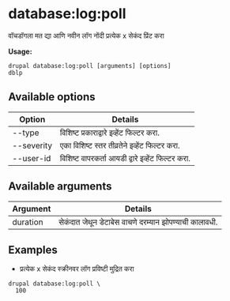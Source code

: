 # database:log:poll
वॉचडॉगला मत द्या आणि नवीन लॉग नोंदी प्रत्येक x सेकंद प्रिंट करा

**Usage:**
```
drupal database:log:poll [arguments] [options]
dblp
```

## Available options
Option | Details
-------|-------------
--type | विशिष्ट प्रकाराद्वारे इव्हेंट फिल्टर करा.
--severity | एका विशिष्ट स्तर तीव्रतेने इव्हेंट फिल्टर करा.
--user-id | विशिष्ट वापरकर्ता आयडी द्वारे इव्हेंट फिल्टर करा.

## Available arguments
Argument | Details
---------|-------------
duration | सेकंदात जेथून डेटाबेस वाचणे दरम्यान झोपण्याची कालावधी.

## Examples
* प्रत्येक x सेकंद स्क्रीनवर लॉग प्रविष्टी मुद्रित करा
```
drupal database:log:poll \
  100
```
